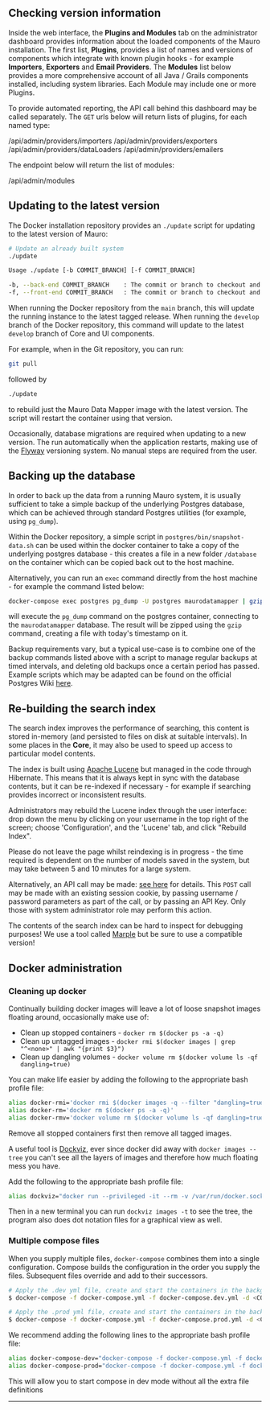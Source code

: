 ## Checking version information

Inside the web interface, the **Plugins and Modules** tab on the administrator dashboard provides information about the loaded components of the
Mauro installation.  The first list, **Plugins**, provides a list of names and versions of components which integrate with known plugin hooks -
for example **Importers**, **Exporters** and **Email Providers**.  The **Modules** list below provides a more comprehensive account of all Java /
Grails components installed, including system libraries.  Each Module may include one or more Plugins.

To provide automated reporting, the API call behind this dashboard may be called separately.  The `GET` urls below will return lists of plugins,
for each named type:

<endpoint class="get">/api/admin/providers/importers</endpoint>
<endpoint class="get">/api/admin/providers/exporters</endpoint>
<endpoint class="get">/api/admin/providers/dataLoaders</endpoint>
<endpoint class="get">/api/admin/providers/emailers</endpoint>

The endpoint below will return the list of modules:

<endpoint class="get">/api/admin/modules</endpoint>

## Updating to the latest version

The Docker installation repository provides an `./update` script for updating to the latest version of Mauro:

```bash
# Update an already built system
./update

Usage ./update [-b COMMIT_BRANCH] [-f COMMIT_BRANCH]

-b, --back-end COMMIT_BRANCH    : The commit or branch to checkout and build for the back-end from mdm-core
-f, --front-end COMMIT_BRANCH   : The commit or branch to checkout and build for the front-end from mdm-ui
```

When running the Docker repository from the `main` branch, this will update the running instance to the latest tagged release.  When running the
`develop` branch of the Docker repository, this command will update to the latest `develop` branch of Core and UI components.

For example, when in the Git repository, you can run:

```bash
git pull
```

followed by

```bash
./update
```

to rebuild just the Mauro Data Mapper image with the latest version.  The script will restart the container using that version.

Occasionally, database migrations are required when updating to a new version.  The run automatically when the application restarts, making use of
the [Flyway](https://flywaydb.org) versioning system.  No manual steps are required from the user.



## Backing up the database

In order to back up the data from a running Mauro system, it is usually sufficient to take a simple backup of the underlying Postgres database, 
which can be achieved through standard Postgres utilities (for example, using `pg_dump`).

Within the Docker repository, a simple script in `postgres/bin/snapshot-data.sh` can be used within the docker container to take a copy of the 
underlying postgres database - this creates a file in a new folder `/database` on the container which can be copied back out to the host machine.

Alternatively, you can run an `exec` command directly from the host machine - for example the command listed below:

```bash
docker-compose exec postgres pg_dump -U postgres maurodatamapper | gzip -9  > db-backup-$(date +%d-%m-%y).sql.gz 
```

will execute the `pg_dump` command on the postgres container, connecting to the `maurodatamapper` database.  The result will be zipped using the 
`gzip` command, creating a file with today's timestamp on it.

Backup requirements vary, but a typical use-case is to combine one of the backup commands listed above with a script to manage regular backups at 
timed intervals, and deleting old backups once a certain period has passed.  Example scripts which may be adapted can be 
found on the official Postgres Wiki [here](https://wiki.postgresql.org/wiki/Automated_Backup_on_Linux).


## Re-building the search index

The search index improves the performance of searching, this content is stored in-memory (and persisted to files on disk at suitable intervals). 
In some places in the **Core**, it may also be used to speed up access to particular model contents.

The index is built using [Apache Lucene](https://lucene.apache.org) but managed in the code through Hibernate. 
This means that it is always kept in sync with the database contents, but it can be re-indexed if necessary - for example if searching provides 
incorrect or inconsistent results.  

Administrators may rebuild the Lucene index through the user interface: drop down the menu by clicking on your username in the top right of the 
screen; choose 'Configuration', and the 'Lucene' tab, and click "Rebuild Index".

Please do not leave the page whilst reindexing is in progress - the time required is dependent on the number of models saved in the system, but may 
take between 5 and 10 minutes for a large system.

Alternatively, an API call may be made: [see here](../rest-api/admin.md#system-actions) for details.  This `POST` call may be made with an 
existing session cookie, by passing username / password parameters as part of the call, or by passing an API Key.  Only those with system 
administrator role may perform this action.

The contents of the search index can be hard to inspect for debugging purposes! We use a tool called 
[Marple](https://github.com/flaxsearch/marple) but be sure to use a compatible version!


## Docker administration

### Cleaning up docker

Continually building docker images will leave a lot of loose snapshot images floating around, occasionally make use of:

* Clean up stopped containers - `docker rm $(docker ps -a -q)`
* Clean up untagged images - `docker rmi $(docker images | grep "^<none>" | awk "{print $3}")`
* Clean up dangling volumes - `docker volume rm $(docker volume ls -qf dangling=true)`

You can make life easier by adding the following to the appropriate bash profile file:

```bash
alias docker-rmi='docker rmi $(docker images -q --filter "dangling=true")'
alias docker-rm='docker rm $(docker ps -a -q)'
alias docker-rmv='docker volume rm $(docker volume ls -qf dangling=true)'
```

Remove all stopped containers first then remove all tagged images.

A useful tool is [Dockviz](https://github.com/justone/dockviz),
ever since docker did away with `docker images --tree` you can't see all the layers of images and therefore how much floating mess you have.

Add the following to the appropriate bash profile file:

 ```bash
 alias dockviz="docker run --privileged -it --rm -v /var/run/docker.sock:/var/run/docker.sock nate/dockviz"
 ```

Then in a new terminal you can run `dockviz images -t` to see the tree,
the program also does dot notation files for a graphical view as well.

### Multiple compose files

When you supply multiple files, `docker-compose` combines them into a single configuration.
Compose builds the configuration in the order you supply the files.
Subsequent files override and add to their successors.

```bash
# Apply the .dev yml file, create and start the containers in the background
$ docker-compose -f docker-compose.yml -f docker-compose.dev.yml -d <COMMAND>

# Apply the .prod yml file, create and start the containers in the background
$ docker-compose -f docker-compose.yml -f docker-compose.prod.yml -d <COMMAND>
```

We recommend adding the following lines to the appropriate bash profile file:

```bash
alias docker-compose-dev="docker-compose -f docker-compose.yml -f docker-compose.dev.yml"
alias docker-compose-prod="docker-compose -f docker-compose.yml -f docker-compose.dev.yml"
```
This will allow you to start compose in dev mode without all the extra file definitions

---
